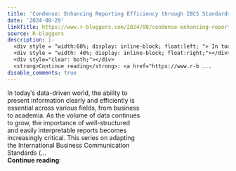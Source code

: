 ```yaml
---
title: 'Condense: Enhancing Reporting Efficiency through IBCS Standards'
date: '2024-08-29'
linkTitle: https://www.r-bloggers.com/2024/08/condense-enhancing-reporting-efficiency-through-ibcs-standards/
source: R-bloggers
description: |-
  <div style = "width:60%; display: inline-block; float:left; "> In today’s data-driven world, the ability to present information clearly and efficiently is essential across various fields, from business to academia. As the volume of data continues to grow, the importance of well-structured and easily interpretable reports becomes increasingly critical. This series on adapting the International Business Communication Standards (...</div>
  <div style = "width: 40%; display: inline-block; float:right;"></div>
  <div style="clear: both;"></div>
  <strong>Continue reading</strong>: <a href="https://www.r-b ...
disable_comments: true
---
```

<div style = "width:60%; display: inline-block; float:left; "> In today’s data-driven world, the ability to present information clearly and efficiently is essential across various fields, from business to academia. As the volume of data continues to grow, the importance of well-structured and easily interpretable reports becomes increasingly critical. This series on adapting the International Business Communication Standards (...</div>
<div style = "width: 40%; display: inline-block; float:right;"></div>
<div style="clear: both;"></div>
<strong>Continue reading</strong>: <a href="https://www.r-b ...